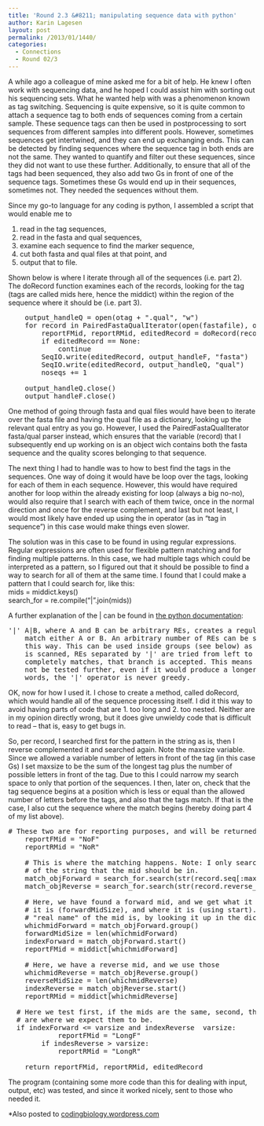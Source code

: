 ```yaml
---
title: 'Round 2.3 &#8211; manipulating sequence data with python'
author: Karin Lagesen
layout: post
permalink: /2013/01/1440/
categories:
  - Connections
  - Round 02/3
---
```

A while ago a colleague of mine asked me for a bit of help. He knew I often work with sequencing data, and he hoped I could assist him with sorting out his sequencing sets. What he wanted help with was a phenomenon known as tag switching. Sequencing is quite expensive, so it is quite common to attach a sequence tag to both ends of sequences coming from a certain sample. These sequence tags can then be used in postprocessing to sort sequences from different samples into different pools. However, sometimes sequences get intertwined, and they can end up exchanging ends. This can be detected by finding sequences where the sequence tag in both ends are not the same. They wanted to quantify and filter out these sequences, since they did not want to use these further. Additionally, to ensure that all of the tags had been sequenced, they also add two Gs in front of one of the sequence tags. Sometimes these Gs would end up in their sequences, sometimes not. They needed the sequences without them.

Since my go-to language for any coding is python, I assembled a script that would enable me to 

1. read in the tag sequences,  
2. read in the fasta and qual sequences,  
3. examine each sequence to find the marker sequence,  
4. cut both fasta and qual files at that point, and  
5. output that to file. 

Shown below is where I iterate through all of the sequences (i.e. part 2). The doRecord function examines each of the records, looking for the tag (tags are called mids here, hence the middict) within the region of the sequence where it should be (i.e. part 3).

<pre>    output_handleQ = open(otag + ".qual", "w")
    for record in PairedFastaQualIterator(open(fastafile), open(qualfile)):
        reportFMid, reportRMid, editedRecord = doRecord(record, middict, search_for, maxsize, varsize)
        if editedRecord == None:
            continue
        SeqIO.write(editedRecord, output_handleF, "fasta")
        SeqIO.write(editedRecord, output_handleQ, "qual")
        noseqs += 1

    output_handleQ.close()
    output_handleF.close()
</pre>

One method of going through fasta and qual files would have been to iterate over the fasta file and having the qual file as a dictionary, looking up the relevant qual entry as you go. However, I used the PairedFastaQualIterator fasta/qual parser instead, which ensures that the variable (record) that I subsequently end up working on is an object wich contains both the fasta sequence and the quality scores belonging to that sequence.

The next thing I had to handle was to how to best find the tags in the sequences. One way of doing it would have be loop over the tags, looking for each of them in each sequence. However, this would have required another for loop within the already existing for loop (always a big no-no), would also require that I search with each of them twice, once in the normal direction and once for the reverse complement, and last but not least, I would most likely have ended up using the in operator (as in &#8220;tag in sequence&#8221;) in this case would make things even slower.

The solution was in this case to be found in using regular expressions. Regular expressions are often used for flexible pattern matching and for finding multiple patterns. In this case, we had multiple tags which could be interpreted as a pattern, so I figured out that it should be possible to find a way to search for all of them at the same time. I found that I could make a pattern that I could search for, like this:  
mids = middict.keys()  
search_for = re.compile(&#8220;|&#8221;.join(mids))

A further explanation of the | can be found in [the python documentation][1]:

<pre>'|' A|B, where A and B can be arbitrary REs, creates a regular expression that will
    match either A or B. An arbitrary number of REs can be separated by the '|' in 
    this way. This can be used inside groups (see below) as well. As the target string 
    is scanned, REs separated by '|' are tried from left to right. When one pattern 
    completely matches, that branch is accepted. This means that once A matches, B will
    not be tested further, even if it would produce a longer overall match. In other 
    words, the '|' operator is never greedy. 
</pre>

OK, now for how I used it. I chose to create a method, called doRecord, which would handle all of the sequence processing itself. I did it this way to avoid having parts of code that are 1. too long and 2. too nested. Neither are in my opinion directly wrong, but it does give unwieldy code that is difficult to read &#8211; that is, easy to get bugs in.

So, per record, I searched first for the pattern in the string as is, then I reverse complemented it and searched again. Note the maxsize variable. Since we allowed a variable number of letters in front of the tag (in this case Gs) I set maxsize to be the sum of the longest tag plus the number of possible letters in front of the tag. Due to this I could narrow my search space to only that portion of the sequences. I then, later on, check that the tag sequence begins at a position which is less or equal than the allowed number of letters before the tags, and also that the tags match. If that is the case, I also cut the sequence where the match begins (hereby doing part 4 of my list above). 

<pre># These two are for reporting purposes, and will be returned with the record
    reportFMid = "NoF"
    reportRMid = "NoR"
   
    # This is where the matching happens. Note: I only search through the part
    # of the string that the mid should be in.
    match_objForward = search_for.search(str(record.seq[:maxsize]))
    match_objReverse = search_for.search(str(record.reverse_complement().seq[:maxsize]))

    # Here, we have found a forward mid, and we get what it is (using group), how long 
    # it is (forwardMidSize), and where it is (using start). I also get what the 
    # "real name" of the mid is, by looking it up in the dictionary
    whichmidForward = match_objForward.group()
    forwardMidSize = len(whichmidForward)
    indexForward = match_objForward.start()        
    reportFMid = middict[whichmidForward] 

    # Here, we have a reverse mid, and we use those
    whichmidReverse = match_objReverse.group()
    reverseMidSize = len(whichmidReverse)
    indexReverse = match_objReverse.start()
    reportRMid = middict[whichmidReverse]

  # Here we test first, if the mids are the same, second, that they
  # are where we expect them to be.  
  if indexForward &lt;= varsize and indexReverse  varsize:
            reportFMid = "LongF"
        if indesReverse &gt; varsize:
            reportRMid = "LongR"
            
    return reportFMid, reportRMid, editedRecord
</pre>

The program (containing some more code than this for dealing with input, output, etc) was tested, and since it worked nicely, sent to those who needed it.

*Also posted to [codingbiology.wordpress.com][2]</li>

 [1]: http://docs.python.org/2/library/re.html#regular-expression-syntax
 [2]: http://codingbiology.wordpress.com/2013/01/16/software-carpentry/